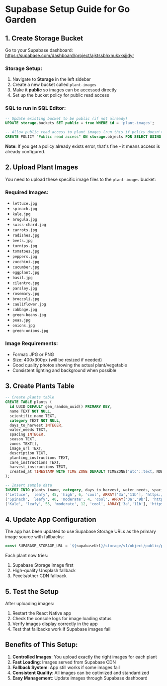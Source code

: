 # Supabase Setup Guide for Go Garden

## 1. Create Storage Bucket

Go to your Supabase dashboard: https://supabase.com/dashboard/project/ajktssbhxnukxksjjdyr

### Storage Setup:
1. Navigate to **Storage** in the left sidebar
2. Create a new bucket called `plant-images`
3. Make it **public** so images can be accessed directly
4. Set up the bucket policy for public read access

### SQL to run in SQL Editor:
```sql
-- Update existing bucket to be public (if not already)
UPDATE storage.buckets SET public = true WHERE id = 'plant-images';

-- Allow public read access to plant images (run this if policy doesn't exist)
CREATE POLICY "Public read access" ON storage.objects FOR SELECT USING (bucket_id = 'plant-images');
```

**Note**: If you get a policy already exists error, that's fine - it means access is already configured.

## 2. Upload Plant Images

You need to upload these specific image files to the `plant-images` bucket:

### Required Images:
- `lettuce.jpg`
- `spinach.jpg` 
- `kale.jpg`
- `arugula.jpg`
- `swiss-chard.jpg`
- `carrots.jpg`
- `radishes.jpg`
- `beets.jpg`
- `turnips.jpg`
- `tomatoes.jpg`
- `peppers.jpg`
- `zucchini.jpg`
- `cucumber.jpg`
- `eggplant.jpg`
- `basil.jpg`
- `cilantro.jpg`
- `parsley.jpg`
- `rosemary.jpg`
- `broccoli.jpg`
- `cauliflower.jpg`
- `cabbage.jpg`
- `green-beans.jpg`
- `peas.jpg`
- `onions.jpg`
- `green-onions.jpg`

### Image Requirements:
- Format: JPG or PNG
- Size: 400x300px (will be resized if needed)
- Good quality photos showing the actual plant/vegetable
- Consistent lighting and background when possible

## 3. Create Plants Table

```sql
-- Create plants table
CREATE TABLE plants (
  id UUID DEFAULT gen_random_uuid() PRIMARY KEY,
  name TEXT NOT NULL,
  scientific_name TEXT,
  category TEXT NOT NULL,
  days_to_harvest INTEGER,
  water_needs TEXT,
  spacing INTEGER,
  season TEXT,
  zones TEXT[],
  image_url TEXT,
  description TEXT,
  planting_instructions TEXT,
  care_instructions TEXT,
  harvest_instructions TEXT,
  created_at TIMESTAMP WITH TIME ZONE DEFAULT TIMEZONE('utc'::text, NOW()) NOT NULL
);

-- Insert sample data
INSERT INTO plants (name, category, days_to_harvest, water_needs, spacing, season, zones, image_url) VALUES
('Lettuce', 'leafy', 45, 'high', 6, 'cool', ARRAY['3a','11b'], 'https://ajktssbhxnukxksjjdyr.supabase.co/storage/v1/object/public/plant-images/lettuce.jpg'),
('Spinach', 'leafy', 40, 'moderate', 4, 'cool', ARRAY['3a','9b'], 'https://ajktssbhxnukxksjjdyr.supabase.co/storage/v1/object/public/plant-images/spinach.jpg'),
('Kale', 'leafy', 55, 'moderate', 12, 'cool', ARRAY['3a','11b'], 'https://ajktssbhxnukxksjjdyr.supabase.co/storage/v1/object/public/plant-images/kale.jpg');
```

## 4. Update App Configuration

The app has been updated to use Supabase Storage URLs as the primary image source with fallbacks:

```javascript
const SUPABASE_STORAGE_URL = `${supabaseUrl}/storage/v1/object/public/plant-images`;
```

Each plant now tries:
1. Supabase Storage image first
2. High-quality Unsplash fallback
3. Pexels/other CDN fallback

## 5. Test the Setup

After uploading images:
1. Restart the React Native app
2. Check the console logs for image loading status
3. Verify images display correctly in the app
4. Test that fallbacks work if Supabase images fail

## Benefits of This Setup:

1. **Controlled Images**: You upload exactly the right images for each plant
2. **Fast Loading**: Images served from Supabase CDN
3. **Fallback System**: App still works if some images fail
4. **Consistent Quality**: All images can be optimized and standardized
5. **Easy Management**: Update images through Supabase dashboard